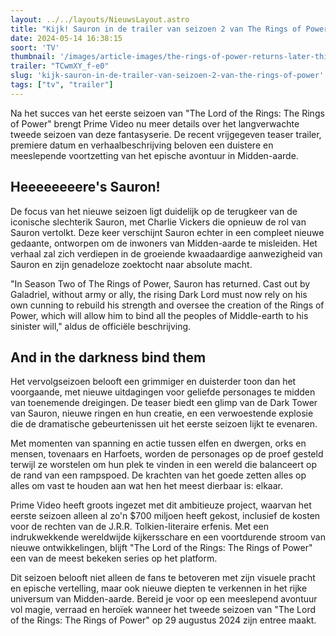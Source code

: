 ```yaml
---
layout: ../../layouts/NieuwsLayout.astro
title: "Kijk! Sauron in de trailer van seizoen 2 van The Rings of Power"
date: 2024-05-14 16:38:15
soort: 'TV'
thumbnail: '/images/article-images/the-rings-of-power-returns-later-this-year-with-season-2-1715693767.jpg'
trailer: "TCwmXY_f-e0"
slug: 'kijk-sauron-in-de-trailer-van-seizoen-2-van-the-rings-of-power'
tags: ["tv", "trailer"]
---
```


Na het succes van het eerste seizoen van "The Lord of the Rings: The Rings of Power" brengt Prime Video nu meer details over het langverwachte tweede seizoen van deze fantasyserie. De recent vrijgegeven teaser trailer, premiere datum en verhaalbeschrijving beloven een duistere en meeslepende voortzetting van het epische avontuur in Midden-aarde.

## Heeeeeeeere's Sauron!

De focus van het nieuwe seizoen ligt duidelijk op de terugkeer van de iconische slechterik Sauron, met Charlie Vickers die opnieuw de rol van Sauron vertolkt. Deze keer verschijnt Sauron echter in een compleet nieuwe gedaante, ontworpen om de inwoners van Midden-aarde te misleiden. Het verhaal zal zich verdiepen in de groeiende kwaadaardige aanwezigheid van Sauron en zijn genadeloze zoektocht naar absolute macht. 

"In Season Two of The Rings of Power, Sauron has returned. Cast out by Galadriel, without army or ally, the rising Dark Lord must now rely on his own cunning to rebuild his strength and oversee the creation of the Rings of Power, which will allow him to bind all the peoples of Middle-earth to his 	sinister will," aldus de officiële beschrijving.

## And in the darkness bind them

Het vervolgseizoen belooft een grimmiger en duisterder toon dan het voorgaande, met nieuwe uitdagingen voor geliefde personages te midden van toenemende dreigingen. De teaser biedt een glimp van de Dark Tower van Sauron, nieuwe ringen en hun creatie, en een verwoestende explosie die de dramatische gebeurtenissen uit het eerste seizoen lijkt te evenaren.

Met momenten van spanning en actie tussen elfen en dwergen, orks en mensen, tovenaars en Harfoets, worden de personages op de proef gesteld terwijl ze worstelen om hun plek te vinden in een wereld die balanceert op de rand van een rampspoed. De krachten van het goede zetten alles op alles om vast te houden aan wat hen het meest dierbaar is: elkaar.

Prime Video heeft groots ingezet met dit ambitieuze project, waarvan het eerste seizoen alleen al zo'n $700 miljoen heeft gekost, inclusief de kosten voor de rechten van de J.R.R. Tolkien-literaire erfenis. Met een indrukwekkende wereldwijde kijkersschare en een voortdurende stroom van nieuwe ontwikkelingen, blijft "The Lord of the Rings: The Rings of Power" een van de meest bekeken series op het platform.

Dit seizoen belooft niet alleen de fans te betoveren met zijn visuele pracht en epische vertelling, maar ook nieuwe diepten te verkennen in het rijke universum van Midden-aarde. Bereid je voor op een meeslepend avontuur vol magie, verraad en heroïek wanneer het tweede seizoen van "The Lord of the Rings: The Rings of Power" op 29 augustus 2024 zijn entree maakt.